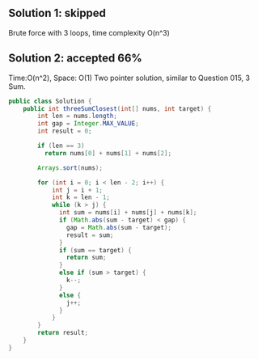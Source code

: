 ## Solution 1: skipped
Brute force with 3 loops, time complexity O(n^3)

## Solution 2: accepted 66%
Time:O(n^2), Space: O(1)
Two pointer solution, similar to Question 015, 3 Sum.  

```java
public class Solution {
    public int threeSumClosest(int[] nums, int target) {
        int len = nums.length;
        int gap = Integer.MAX_VALUE;
        int result = 0;

        if (len == 3)
          return nums[0] + nums[1] + nums[2];

        Arrays.sort(nums);

        for (int i = 0; i < len - 2; i++) {
            int j = i + 1;
            int k = len - 1;
            while (k > j) {
              int sum = nums[i] + nums[j] + nums[k];
              if (Math.abs(sum - target) < gap) {
                gap = Math.abs(sum - target);
                result = sum;
              }
              if (sum == target) {
                return sum;
              }
              else if (sum > target) {
                k--;
              }
              else {
                j++;
              }
            }
        }
        return result;
    }
}
```
